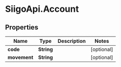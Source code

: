 # SiigoApi.Account

## Properties

Name | Type | Description | Notes
------------ | ------------- | ------------- | -------------
**code** | **String** |  | [optional] 
**movement** | **String** |  | [optional] 


